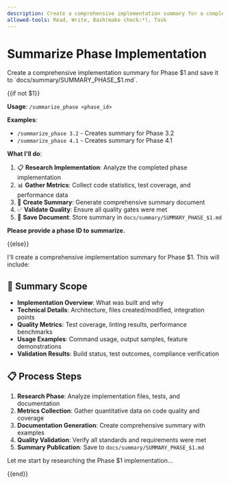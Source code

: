 ```yaml
---
description: Create a comprehensive implementation summary for a completed phase
allowed-tools: Read, Write, Bash(make check:*), Task
---
```


# Summarize Phase Implementation

Create a comprehensive implementation summary for Phase $1 and save it to `docs/summary/SUMMARY_PHASE_$1.md`.

{{if not $1}}

**Usage**: `/summarize_phase <phase_id>`

**Examples**:
- `/summarize_phase 3.2` - Creates summary for Phase 3.2
- `/summarize_phase 4.1` - Creates summary for Phase 4.1

**What I'll do**:
1. 📋 **Research Implementation**: Analyze the completed phase implementation
2. 📊 **Gather Metrics**: Collect code statistics, test coverage, and performance data
3. 📝 **Create Summary**: Generate comprehensive summary document
4. ✅ **Validate Quality**: Ensure all quality gates were met
5. 💾 **Save Document**: Store summary in `docs/summary/SUMMARY_PHASE_$1.md`

**Please provide a phase ID to summarize.**

{{else}}

I'll create a comprehensive implementation summary for Phase $1. This will include:

## 🎯 Summary Scope
- **Implementation Overview**: What was built and why
- **Technical Details**: Architecture, files created/modified, integration points
- **Quality Metrics**: Test coverage, linting results, performance benchmarks
- **Usage Examples**: Command usage, output samples, feature demonstrations
- **Validation Results**: Build status, test outcomes, compliance verification

## 📋 Process Steps

1. **Research Phase**: Analyze implementation files, tests, and documentation
2. **Metrics Collection**: Gather quantitative data on code quality and coverage
3. **Documentation Generation**: Create comprehensive summary with examples
4. **Quality Validation**: Verify all standards and requirements were met
5. **Summary Publication**: Save to `docs/summary/SUMMARY_PHASE_$1.md`

Let me start by researching the Phase $1 implementation...

{{end}}
